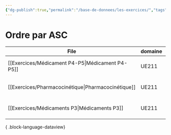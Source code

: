 ```yaml
---
{"dg-publish":true,"permalink":"/base-de-donnees/les-exercices/","tags":["dataview"],"noteIcon":""}
---
```


# Ordre par ASC
| File                                                  | domaine | source                                                                                          | date             |
| ----------------------------------------------------- | ------- | ----------------------------------------------------------------------------------------------- | ---------------- |
| [[Exercices/Médicament P4-P5\|Médicament P4-P5]]   | UE211   | [Accès WEB](https://app.studysmarter.de/studyset/24038921?ref=ieheuUF5q9Br5801Yo4sDYdPgoXy3Iky) | October 02, 2024 |
| [[Exercices/Pharmacocinétique\|Pharmacocinétique]] | UE211   | [Accès WEB](https://app.studysmarter.de/studyset/24037082?ref=ieheuUF5q9Br5801Yo4sDYdPgoXy3Iky) | October 01, 2024 |
| [[Exercices/Médicaments P3\|Médicaments P3]]       | UE211   | [Accès WEB](https://app.studysmarter.de/studyset/23994422?ref=ieheuUF5q9Br5801Yo4sDYdPgoXy3Iky) | October 01, 2024 |

{ .block-language-dataview}
